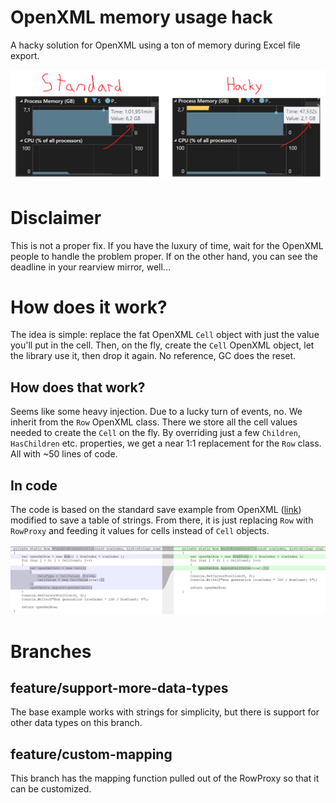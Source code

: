 # OpenXML memory usage hack
A hacky solution for OpenXML using a ton of memory during Excel file export.
<p align="center"><img src="/docs/compare_results.png" width="600"/></p>

# Disclaimer
This is not a proper fix. If you have the luxury of time, wait for the OpenXML people to handle the problem proper. If on the other hand, you can see the deadline in your rearview mirror, well...

# How does it work?
The idea is simple: replace the fat OpenXML `Cell` object with just the value you'll put in the cell. Then, on the fly, create the `Cell` OpenXML object, let the library use it, then drop it again. No reference, GC does the reset.

## How does that work?
Seems like some heavy injection. Due to a lucky turn of events, no. We inherit from the `Row` OpenXML class. There we store all the cell values needed to create the `Cell` on the fly. By overriding just a few `Children`, `HasChildren` etc. properties, we get a near 1:1 replacement for the `Row` class. All with ~50 lines of code.

## In code
The code is based on the standard save example from OpenXML ([link](https://learn.microsoft.com/en-us/dotnet/api/documentformat.openxml.spreadsheet.cellvalue?view=openxml-2.8.1 "link")) modified to save a table of strings. From there, it is just replacing `Row` with `RowProxy` and feeding it values for cells instead of `Cell` objects.
<p align="center"><img src="/docs/compare_code.png" width="600"/></p>

# Branches
## feature/support-more-data-types
The base example works with strings for simplicity, but there is support for other data types on this branch.

## feature/custom-mapping
This branch has the mapping function pulled out of the RowProxy so that it can be customized.
